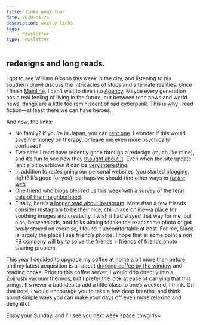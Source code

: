 ```yaml
---
title: links week four
date: 2020-01-26
description: weekly links
tags: 
    - newsletter
type: newsletter
---
```


## redesigns and long reads. 

I got to see William Gibson this week in the city, and listening to his southern drawl discuss the intricacies of stubs and alternate realities. Once I finish [Mainline](https://www.fantasticfiction.com/c/deborah-christian/mainline.htm), I can’t wait to dive into [Agency](https://onezero.medium.com/william-gibson-takes-aim-at-the-silicon-valley-he-helped-create-in-an-exclusive-excerpt-of-agency-97c3604fbcde). Maybe every generation has a real feeling of living in the future, but between tech news and world news, things are a little too reminiscent of sad cyberpunk. This is why I read fiction—at least there we can have heroes.

And now, the links:

- No family? If you’re in Japan, you can [rent one](https://www.newyorker.com/magazine/2018/04/30/japans-rent-a-family-industry). I wonder if this would save me money on therapy, or leave me even more psychically confused?
- Two sites I read have recently gone through a redesign (much like mine), and it’s fun to see how they [thought about it](https://frankchimero.com/blog/2020/gardening-vs-architecture/). Even when the site update isn’t a bit overblown it can be [very interesting](https://www.animefeminist.com/the-great-anifem-makeover-is-here/).
- In addition to redesigning our personal websites (you started blogging, right? It’s good for you), perhaps we should find other ways to _[fix the web](https://www.nytimes.com/2019/11/24/opinion/world-wide-web.html)_.
- One friend who blogs blessed us this week with a survey of the [feral cats of their neighborhood](https://roadrunnertwice.dreamwidth.org/579803.html). 
- Finally, here’s [a longer read about Instagram](https://nplusonemag.com/issue-36/essays/my-instagram/). More than a few friends consider Instagram to be their nice, chill place online—a place for soothing images and creativity. I wish it had stayed that way for me, but alas, between ads, and folks aiming to take the exact same photo or get _really stoked_ on exercise, I found it uncomfortable at best. For me, Slack is largely the place I see friend’s photos. I hope that at some point a non FB company will try to solve the friends + friends of friends photo sharing problem.

This year I decided to upgrade my coffee at home a bit more than before, and my latest acquisition is all about [drinking coffee by the window](https://www.hario.jp/seihin/productdetail.php?product=XGS-60TB) and reading books. Prior to this coffee server, I would drip directly into a Zojirushi vacuum thermos, but I prefer the look at ease of carrying that this brings. It’s never a bad idea to add a little class to one’s weekend, I think. On that note, I would encourage you to take a few deep breaths, and think about simple ways you can make your days off even more relaxing and delightful.

Enjoy your Sunday, and I’ll see you next week space cowgirls~